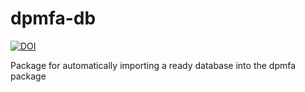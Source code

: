 # dpmfa-db



[![DOI](https://zenodo.org/badge/DOI/10.5281/zenodo.4059628.svg)](https://doi.org/10.5281/zenodo.4059628)



Package for automatically importing a ready database into the dpmfa package
